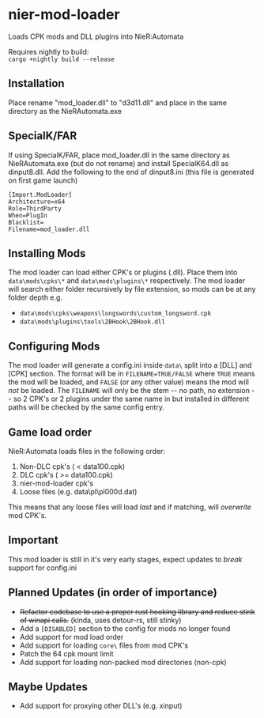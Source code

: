 # nier-mod-loader
Loads CPK mods and DLL plugins into NieR:Automata

Requires nightly to build:  
`cargo +nightly build --release`

## Installation
Place rename "mod_loader.dll" to "d3d11.dll" and place in the same directory as the NieRAutomata.exe 

## SpecialK/FAR
If using SpecialK/FAR, place mod_loader.dll in the same directory as NieRAutomata.exe (but do not rename) and install SpecialK64.dll as dinput8.dll. Add the following to the end of dinput8.ini (this file is generated on first game launch)
```
[Import.ModLoader]
Architecture=x64
Role=ThirdParty
When=PlugIn
Blacklist=
Filename=mod_loader.dll
```

## Installing Mods
The mod loader can load either CPK's or plugins (.dll). Place them into `data\mods\cpks\*` and `data\mods\plugins\*` respectively. The mod loader will search either folder recursively by file extension, so mods can be at any folder depth e.g.
  - `data\mods\cpks\weapons\longswords\custom_longsword.cpk`
  - `data\mods\plugins\tools\2BHook\2BHook.dll`
  
## Configuring Mods
The mod loader will generate a config.ini inside `data\` split into a [DLL] and [CPK] section. The format will be in `FILENAME=TRUE/FALSE` where `TRUE` means the mod will be loaded, and `FALSE` (or any other value) means the mod will *not* be loaded. The `FILENAME` will only be the stem -- no path, no extension -- so 2 CPK's or 2 plugins under the same name in but installed in different paths will be checked by the same config entry.

## Game load order
NieR:Automata loads files in the following order:
  1. Non-DLC cpk's ( < data100.cpk)
  2. DLC cpk's ( >= data100.cpk)
  3. nier-mod-loader cpk's
  4. Loose files (e.g. data\pl\pl000d.dat)
  
This means that any loose files will load *last* and if matching, will *overwrite* mod CPK's.

## Important
This mod loader is still in it's very early stages, expect updates to *break* support for config.ini 

## Planned Updates (in order of importance)
  - ~~Refactor codebase to use a proper rust hooking library and reduce stink of winapi calls.~~ (kinda, uses detour-rs, still stinky)
  - Add a `[DISABLED]` section to the config for mods no longer found
  - Add support for mod load order
  - Add support for loading `core\` files from mod CPK's
  - Patch the 64 cpk mount limit
  - Add support for loading non-packed mod directories (non-cpk)
  
## Maybe Updates
  - Add support for proxying other DLL's (e.g. xinput)
